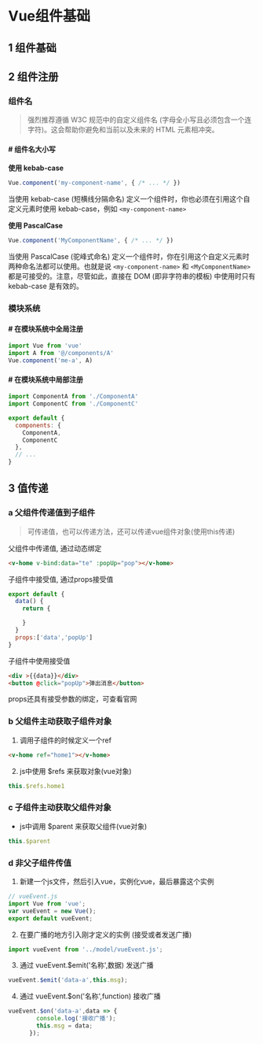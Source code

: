 # Vue组件基础
## 1 组件基础
## 2 组件注册
### 组件名

> 强烈推荐遵循 W3C 规范中的自定义组件名 (字母全小写且必须包含一个连字符)。这会帮助你避免和当前以及未来的 HTML 元素相冲突。

#### # 组件名大小写
**使用 kebab-case**
```js
Vue.component('my-component-name', { /* ... */ })
```
当使用 kebab-case (短横线分隔命名) 定义一个组件时，你也必须在引用这个自定义元素时使用 kebab-case，例如 `<my-component-name>`

**使用 PascalCase**
```js
Vue.component('MyComponentName', { /* ... */ })
```
当使用 PascalCase (驼峰式命名) 定义一个组件时，你在引用这个自定义元素时两种命名法都可以使用。也就是说 `<my-component-name>` 和 `<MyComponentName>` 都是可接受的。注意，尽管如此，直接在 DOM (即非字符串的模板) 中使用时只有 kebab-case 是有效的。

### 模块系统
#### # 在模块系统中全局注册
```js
import Vue from 'vue'
import A from '@/components/A'
Vue.component('me-a', A)
```
#### # 在模块系统中局部注册
```js
import ComponentA from './ComponentA'
import ComponentC from './ComponentC'

export default {
  components: {
    ComponentA,
    ComponentC
  },
  // ...
}
```
## 3 值传递
### a 父组件传递值到子组件
> 可传递值，也可以传递方法，还可以传递vue组件对象(使用this传递)

父组件中传递值, 通过动态绑定
```HTML
<v-home v-bind:data="te" :popUp="pop"></v-home>
```
子组件中接受值, 通过props接受值
```js
export default {
  data() {
    return {

    }
  }
  props:['data','popUp']
}
```
子组件中使用接受值
```HTML
<div >{{data}}</div>
<button @click="popUp">弹出消息</button>
```
props还具有接受参数的绑定，可查看官网
### b 父组件主动获取子组件对象
  1. 调用子组件的时候定义一个ref
  ```HTML
  <v-home ref="home1"></v-home>  
  ```
  2. js中使用 $refs 来获取对象(vue对象)
  ```js
  this.$refs.home1
  ```

### c 子组件主动获取父组件对象
  - js中调用 $parent 来获取父组件(vue对象)
  ```js
  this.$parent
  ```

### d 非父子组件传值
  1. 新建一个js文件，然后引入vue，实例化vue，最后暴露这个实例
  ```js
  // vueEvent.js
  import Vue from 'vue';
  var vueEvent = new Vue();
  export default vueEvent;
  ```

  2. 在要广播的地方引入刚才定义的实例 (接受或者发送广播)
  ```js
  import vueEvent from '../model/vueEvent.js';
  ```

  3. 通过 vueEvent.$emit('名称',数据) 发送广播
  ```js
  vueEvent.$emit('data-a',this.msg);
  ```

  4. 通过 vueEvent.$on('名称',function) 接收广播
  ```js
  vueEvent.$on('data-a',data => {
          console.log('接收广播');
          this.msg = data;
        });
  ```
